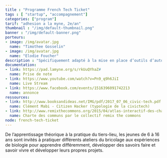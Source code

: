 ```yaml
---
title : "Programme French Tech Ticket"
tags : [ "startup", "accompagnement"]
categories: ["program"]
tarif: "adhesion a la myne, 2e/an"
thumbnail : "/img/default-thumbnail.png"
banner : "/img/default-banner.png"
porteurs:
- image: /img/avatar.jpg
  name: "Timothee Gosselin"
- image: /img/avatar.jpg
  name: "Elodie Foucher"
description : "Spécifiquement adapté à la mise en place d’outils d’autonomie, les ateliers jeunes publics sont proposés 2 mercredis par mois."
documentation:
- link: https://pad.lamyne.org/s/rkUuQYhaZ#
  name: Prise de note
- link: https://www.youtube.com/watch?v=Pn9_q9h6JiI
  name: Live Stream
- link: https://www.facebook.com/events/1516396091742213
  name: annonce
ressources:
- link: http://www.booksandideas.net/IMG/pdf/2017_07_06_civic-tech.pdf
  name: Clément Mabi - Citizen Hacker (typologie de la civictech)
- link: http://www.remixthecommons.org/2015/04/atlas-interactif-des-chartes-des-communs-urbains/
  name: Charte des communs par le collectif remix the commons
node: french-tech-ticket
---
```


De l’apprentissage théorique à la pratique du tiers-lieu, les jeunes de 6 à 16 ans sont invités à pratiquer différents ateliers du bricolage aux expériences de biologie pour apprendre différemment, développer des savoirs faire et savoir vivre et développer leurs propres projets.
